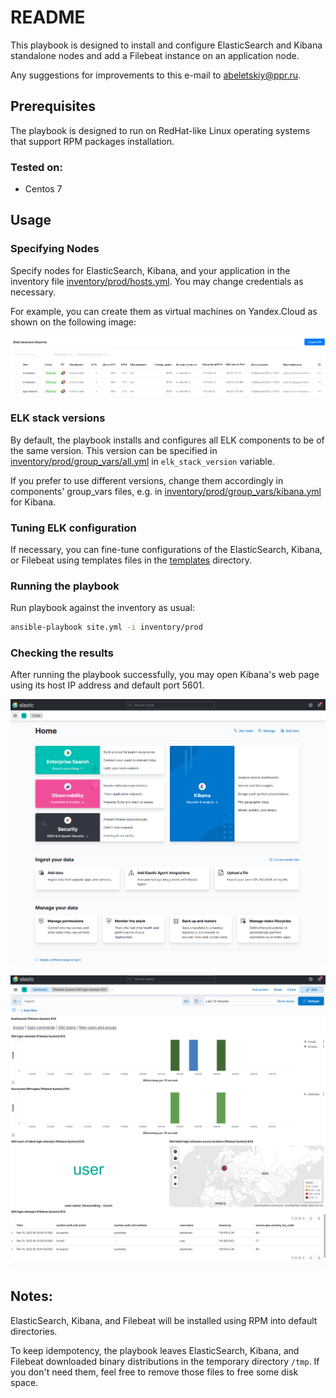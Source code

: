 # README #

This playbook is designed to install and configure ElasticSearch and Kibana standalone nodes and add a Filebeat instance on an application node.

Any suggestions for improvements to this e-mail to [abeletskiy@ppr.ru](mailto:abeletskiy@ppr.ru).

## Prerequisites

The playbook is designed to run on RedHat-like Linux operating systems that support RPM packages installation.

### Tested on:
- Centos 7

## Usage

### Specifying Nodes

Specify nodes for ElasticSearch, Kibana, and your application in the inventory file [inventory/prod/hosts.yml](inventory/prod/hosts.yml). You may change credentials as necessary.

For example, you can create them as virtual machines on Yandex.Cloud as shown on the following image:

![Yandex.Cloud sample](img/yandex.cloud.png)

### ELK stack versions

By default, the playbook installs and configures all ELK components to be of the same version. This version can be specified in [inventory/prod/group_vars/all.yml](inventory/prod/group_vars/all.yml) in `elk_stack_version` variable.

If you prefer to use different versions, change them accordingly in components' group_vars files, e.g. in [inventory/prod/group_vars/kibana.yml](inventory/prod/group_vars/kibana.yml) for Kibana.

### Tuning ELK configuration

If necessary, you can fine-tune configurations of the ElasticSearch, Kibana, or Filebeat using templates files in the [templates](templates) directory.

### Running the playbook

Run playbook against the inventory as usual:

```bash
ansible-playbook site.yml -i inventory/prod
```

### Checking the results

After running the playbook successfully, you may open Kibana's web page using its host IP address and default port 5601. 

![Kibana Home Page](img/kibana.home.png)

![Sample Kibana SSH users statistics](img/kibana.ssh_user_sample.png)

## Notes:

ElasticSearch, Kibana, and Filebeat will be installed using RPM into default directories.

To keep idempotency, the playbook leaves ElasticSearch, Kibana, and Filebeat downloaded binary distributions in the temporary directory `/tmp`. If you don't need them, feel free to remove those files to free some disk space.
